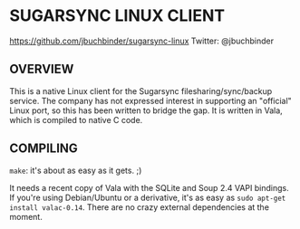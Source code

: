 SUGARSYNC LINUX CLIENT
======================

https://github.com/jbuchbinder/sugarsync-linux
Twitter: @jbuchbinder

OVERVIEW
--------

This is a native Linux client for the Sugarsync filesharing/sync/backup
service. The company has not expressed interest in supporting an
"official" Linux port, so this has been written to bridge the gap. It
is written in Vala, which is compiled to native C code.

COMPILING
---------

`make`: it's about as easy as it gets. ;)

It needs a recent copy of Vala with the SQLite and Soup 2.4 VAPI
bindings. If you're using Debian/Ubuntu or a derivative, it's as easy as
`sudo apt-get install valac-0.14`. There are no crazy external
dependencies at the moment.

